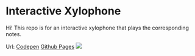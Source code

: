 # Interactive Xylophone

Hi! This repo is for an interactive xylophone that plays the corresponding notes.

Url:
[Codepen](https://codepen.io/garyb1/pen/XWmLXgd/)
[Github Pages](https://garyb1.github.io/xylophone/)
![](https://assets.codepen.io/1312918/xylophone-screenshot.png)

